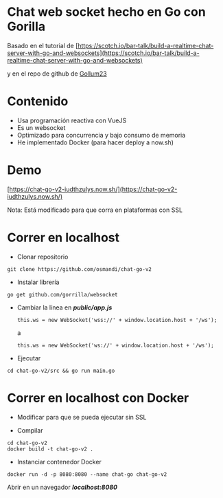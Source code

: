 # Chat web socket hecho en Go con Gorilla 

Basado en el tutorial de [https://scotch.io/bar-talk/build-a-realtime-chat-server-with-go-and-websockets](https://scotch.io/bar-talk/build-a-realtime-chat-server-with-go-and-websockets)

y en el repo de github de [Gollum23](https://github.com/gollum23/chat-go)

# Contenido
- Usa programación reactiva con VueJS
- Es un websocket
- Optimizado para concurrencia y bajo consumo de memoria
- He implementado Docker (para hacer deploy a now.sh)

# Demo
[https://chat-go-v2-iudthzulys.now.sh/](https://chat-go-v2-iudthzulys.now.sh/)

Nota: Está modificado para que corra en plataformas con SSL

# Correr en localhost
- Clonar repositorio
```
git clone https://github.com/osmandi/chat-go-v2
```

- Instalar librería
```
go get github.com/gorrilla/websocket
```

- Cambiar la línea en ***public/app.js***
  
  ```
  this.ws = new WebSocket('wss://' + window.location.host + '/ws');
  ```
  a  
  ```
  this.ws = new WebSocket('ws://' + window.location.host + '/ws');
  ```
  

- Ejecutar
```
cd chat-go-v2/src && go run main.go
```

# Correr en localhost con Docker
- Modificar para que se pueda ejecutar sin SSL

- Compilar
```
cd chat-go-v2
docker build -t chat-go-v2 .
```

- Instanciar contenedor Docker
```
docker run -d -p 8080:8080 --name chat-go chat-go-v2
```


Abrir en un navegador ***localhost:8080***
